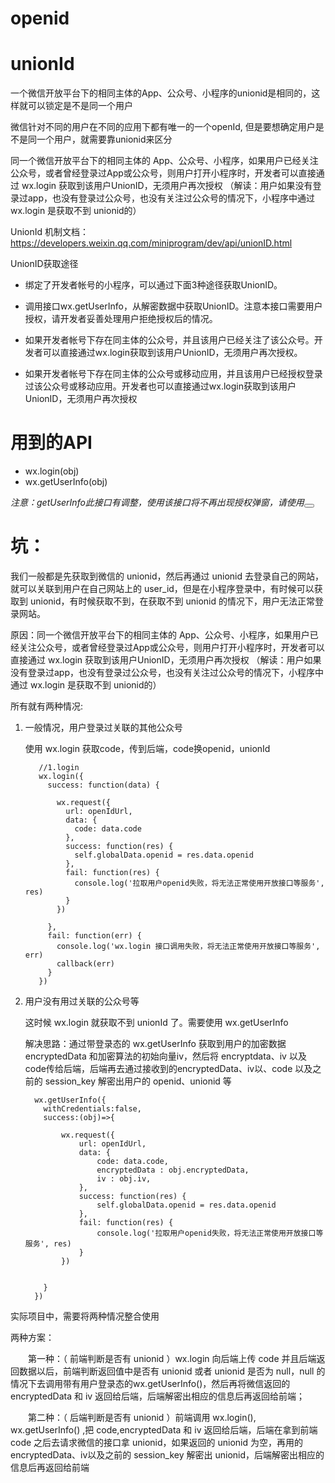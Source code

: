 

# openid




# unionId


一个微信开放平台下的相同主体的App、公众号、小程序的unionid是相同的，这样就可以锁定是不是同一个用户

微信针对不同的用户在不同的应用下都有唯一的一个openId, 但是要想确定用户是不是同一个用户，就需要靠unionid来区分

同一个微信开放平台下的相同主体的 App、公众号、小程序，如果用户已经关注公众号，或者曾经登录过App或公众号，则用户打开小程序时，开发者可以直接通过 wx.login 获取到该用户UnionID，无须用户再次授权
（解读：用户如果没有登录过app，也没有登录过公众号，也没有关注过公众号的情况下，小程序中通过 wx.login 是获取不到 unionid的）
 
UnionId 机制文档：https://developers.weixin.qq.com/miniprogram/dev/api/unionID.html

UnionID获取途径

- 绑定了开发者帐号的小程序，可以通过下面3种途径获取UnionID。

- 调用接口wx.getUserInfo，从解密数据中获取UnionID。注意本接口需要用户授权，请开发者妥善处理用户拒绝授权后的情况。

- 如果开发者帐号下存在同主体的公众号，并且该用户已经关注了该公众号。开发者可以直接通过wx.login获取到该用户UnionID，无须用户再次授权。

- 如果开发者帐号下存在同主体的公众号或移动应用，并且该用户已经授权登录过该公众号或移动应用。开发者也可以直接通过wx.login获取到该用户UnionID，无须用户再次授权



# 用到的API

- wx.login(obj)
- wx.getUserInfo(obj)

*注意：getUserInfo此接口有调整，使用该接口将不再出现授权弹窗，请使用<button open-type="getUserInfo"></button>*

# 坑：

我们一般都是先获取到微信的 unionid，然后再通过 unionid 去登录自己的网站，就可以关联到用户在自己网站上的 user_id，但是在小程序登录中，有时候可以获取到 unionid，有时候获取不到，在获取不到 unionid 的情况下，用户无法正常登录网站。

原因：同一个微信开放平台下的相同主体的 App、公众号、小程序，如果用户已经关注公众号，或者曾经登录过App或公众号，则用户打开小程序时，开发者可以直接通过 wx.login 获取到该用户UnionID，无须用户再次授权
（解读：用户如果没有登录过app，也没有登录过公众号，也没有关注过公众号的情况下，小程序中通过 wx.login 是获取不到 unionid的）

所有就有两种情况:

1. 一般情况，用户登录过关联的其他公众号
   
   使用 wx.login 获取code，传到后端，code换openid，unionId

   ```
      //1.login
      wx.login({
        success: function(data) {

          wx.request({
            url: openIdUrl,
            data: {
              code: data.code
            },
            success: function(res) {
              self.globalData.openid = res.data.openid
            },
            fail: function(res) {
              console.log('拉取用户openid失败，将无法正常使用开放接口等服务', res)
            }
          })

        },
        fail: function(err) {
          console.log('wx.login 接口调用失败，将无法正常使用开放接口等服务', err)
          callback(err)
        }
      })

   ```





2. 用户没有用过关联的公众号等

    这时候 wx.login 就获取不到 unionId 了。需要使用 wx.getUserInfo

    解决思路：通过带登录态的 wx.getUserInfo 获取到用户的加密数据 encryptedData 和加密算法的初始向量iv，然后将 encryptdata、iv 以及 code传给后端，后端再去通过接收到的encryptedData、iv以、code 以及之前的 session_key 解密出用户的 openid、unionid 等

    ```
      wx.getUserInfo({
        withCredentials:false,
        success:(obj)=>{
         
            wx.request({
                url: openIdUrl,
                data: {
                    code: data.code,
                    encryptedData : obj.encryptedData,
                    iv : obj.iv,
                },
                success: function(res) {
                    self.globalData.openid = res.data.openid
                },
                fail: function(res) {
                    console.log('拉取用户openid失败，将无法正常使用开放接口等服务', res)
                }
            })


        }
      })

    ```
 

实际项目中，需要将两种情况整合使用
  
两种方案：
 
　　第一种：（ 前端判断是否有 unionid ）wx.login 向后端上传 code 并且后端返回数据以后，前端判断返回值中是否有 unionid 或者 unionid 是否为 null，null 的情况下去调用带有用户登录态的wx.getUserInfo()，然后再将微信返回的  encryptedData 和 iv 返回给后端，后端解密出相应的信息后再返回给前端；
 
　　第二种：（ 后端判断是否有 unionid ）前端调用 wx.login(), wx.getUserInfo() ,把 code,encryptedData 和 iv 返回给后端，后端在拿到前端 code 之后去请求微信的接口拿 unionid，如果返回的 unionid 为空，再用的 encryptedData、iv以及之前的 session_key 解密出 unionid，后端解密出相应的信息后再返回给前端